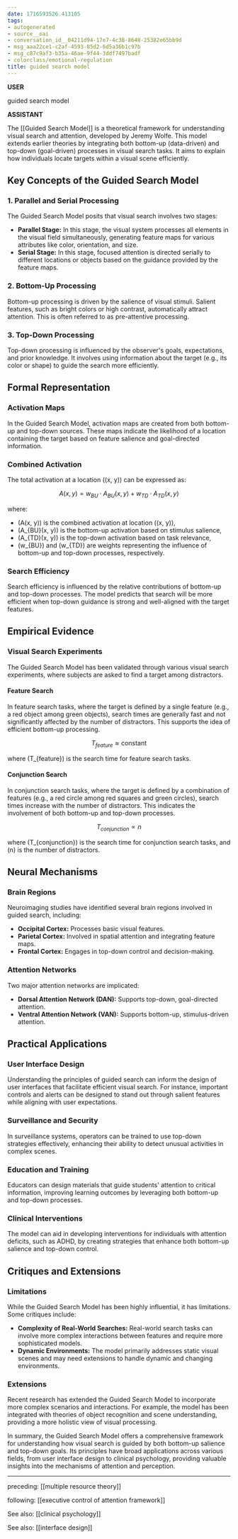 ```yaml
---
date: 1716593526.413105
tags:
- autogenerated
- source__oai
- conversation_id__04211d94-17e7-4c38-8648-25382e65bb9d
- msg_aaa22ce1-c2af-4593-85d2-6d5a36b1c97b
- msg_c87c9af3-b35a-46ae-9f44-3ddf7497badf
- colorclass/emotional-regulation
title: guided search model
---
```


**USER**

guided search model


**ASSISTANT**

The [[Guided Search Model]] is a theoretical framework for understanding visual search and attention, developed by Jeremy Wolfe. This model extends earlier theories by integrating both bottom-up (data-driven) and top-down (goal-driven) processes in visual search tasks. It aims to explain how individuals locate targets within a visual scene efficiently.

## Key Concepts of the Guided Search Model

### 1. **Parallel and Serial Processing**
The Guided Search Model posits that visual search involves two stages:
- **Parallel Stage:** In this stage, the visual system processes all elements in the visual field simultaneously, generating feature maps for various attributes like color, orientation, and size.
- **Serial Stage:** In this stage, focused attention is directed serially to different locations or objects based on the guidance provided by the feature maps.

### 2. **Bottom-Up Processing**
Bottom-up processing is driven by the salience of visual stimuli. Salient features, such as bright colors or high contrast, automatically attract attention. This is often referred to as pre-attentive processing.

### 3. **Top-Down Processing**
Top-down processing is influenced by the observer's goals, expectations, and prior knowledge. It involves using information about the target (e.g., its color or shape) to guide the search more efficiently.

## Formal Representation

### Activation Maps
In the Guided Search Model, activation maps are created from both bottom-up and top-down sources. These maps indicate the likelihood of a location containing the target based on feature salience and goal-directed information.

### Combined Activation
The total activation at a location \((x, y)\) can be expressed as:

$$
A(x, y) = w_{BU} \cdot A_{BU}(x, y) + w_{TD} \cdot A_{TD}(x, y)
$$

where:
- \(A(x, y)\) is the combined activation at location \((x, y)\),
- \(A_{BU}(x, y)\) is the bottom-up activation based on stimulus salience,
- \(A_{TD}(x, y)\) is the top-down activation based on task relevance,
- \(w_{BU}\) and \(w_{TD}\) are weights representing the influence of bottom-up and top-down processes, respectively.

### Search Efficiency
Search efficiency is influenced by the relative contributions of bottom-up and top-down processes. The model predicts that search will be more efficient when top-down guidance is strong and well-aligned with the target features.

## Empirical Evidence

### Visual Search Experiments
The Guided Search Model has been validated through various visual search experiments, where subjects are asked to find a target among distractors.

#### Feature Search
In feature search tasks, where the target is defined by a single feature (e.g., a red object among green objects), search times are generally fast and not significantly affected by the number of distractors. This supports the idea of efficient bottom-up processing.

$$
T_{feature} \approx \text{constant}
$$

where \(T_{feature}\) is the search time for feature search tasks.

#### Conjunction Search
In conjunction search tasks, where the target is defined by a combination of features (e.g., a red circle among red squares and green circles), search times increase with the number of distractors. This indicates the involvement of both bottom-up and top-down processes.

$$
T_{conjunction} \propto n
$$

where \(T_{conjunction}\) is the search time for conjunction search tasks, and \(n\) is the number of distractors.

## Neural Mechanisms

### Brain Regions
Neuroimaging studies have identified several brain regions involved in guided search, including:
- **Occipital Cortex:** Processes basic visual features.
- **Parietal Cortex:** Involved in spatial attention and integrating feature maps.
- **Frontal Cortex:** Engages in top-down control and decision-making.

### Attention Networks
Two major attention networks are implicated:
- **Dorsal Attention Network (DAN):** Supports top-down, goal-directed attention.
- **Ventral Attention Network (VAN):** Supports bottom-up, stimulus-driven attention.

## Practical Applications

### User Interface Design
Understanding the principles of guided search can inform the design of user interfaces that facilitate efficient visual search. For instance, important controls and alerts can be designed to stand out through salient features while aligning with user expectations.

### Surveillance and Security
In surveillance systems, operators can be trained to use top-down strategies effectively, enhancing their ability to detect unusual activities in complex scenes.

### Education and Training
Educators can design materials that guide students' attention to critical information, improving learning outcomes by leveraging both bottom-up and top-down processes.

### Clinical Interventions
The model can aid in developing interventions for individuals with attention deficits, such as ADHD, by creating strategies that enhance both bottom-up salience and top-down control.

## Critiques and Extensions

### Limitations
While the Guided Search Model has been highly influential, it has limitations. Some critiques include:
- **Complexity of Real-World Searches:** Real-world search tasks can involve more complex interactions between features and require more sophisticated models.
- **Dynamic Environments:** The model primarily addresses static visual scenes and may need extensions to handle dynamic and changing environments.

### Extensions
Recent research has extended the Guided Search Model to incorporate more complex scenarios and interactions. For example, the model has been integrated with theories of object recognition and scene understanding, providing a more holistic view of visual processing.

In summary, the Guided Search Model offers a comprehensive framework for understanding how visual search is guided by both bottom-up salience and top-down goals. Its principles have broad applications across various fields, from user interface design to clinical psychology, providing valuable insights into the mechanisms of attention and perception.


---

preceding: [[multiple resource theory]]  


following: [[executive control of attention framework]]

See also: [[clinical psychology]]


See also: [[interface design]]